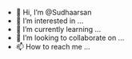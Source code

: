- 👋 Hi, I’m @Sudhaarsan
- 👀 I’m interested in ...
- 🌱 I’m currently learning ...
- 💞️ I’m looking to collaborate on ...
- 📫 How to reach me ...

<!---
Sudhaarsan/Sudhaarsan is a ✨ special ✨ repository because its `README.md` (this file) appears on your GitHub profile.
You can click the Preview link to take a look at your changes.
--->
